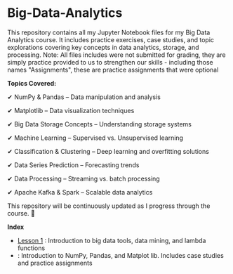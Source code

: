 # Big-Data-Analytics
This repository contains all my Jupyter Notebook files for my Big Data Analytics course. It includes practice exercises, case studies, and topic explorations covering key concepts in data analytics, storage, and processing. Note: All files includes were not submitted for grading, they are simply practice provided to us to strengthen our skills - including those names "Assignments", these are practice assignments that were optional

**Topics Covered:**

✔ NumPy & Pandas – Data manipulation and analysis

✔ Matplotlib – Data visualization techniques

✔ Big Data Storage Concepts – Understanding storage systems

✔ Machine Learning – Supervised vs. Unsupervised learning

✔ Classification & Clustering – Deep learning and overfitting solutions

✔ Data Series Prediction – Forecasting trends

✔ Data Processing – Streaming vs. batch processing

✔ Apache Kafka & Spark – Scalable data analytics


This repository will be continuously updated as I progress through the course. 🚀


**Index**

- [Lesson 1](https://github.com/laurenrigante/Big-Data-Analytics/tree/main/LESSON%201) : Introduction to big data tools, data mining, and lambda functions
-   : Introduction to NumPy, Pandas, and Matplot lib. Includes case studies and practice assignments

